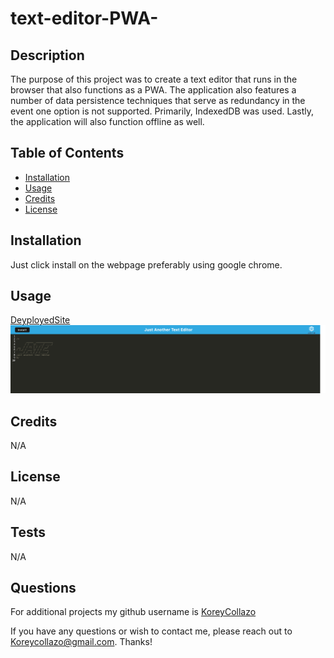 # text-editor-PWA-

## Description
The purpose of this project was to create a text editor that runs in the browser that also functions as a PWA. The application also features a number of data persistence techniques that serve as redundancy in the event one option is not supported. Primarily, IndexedDB was used. Lastly, the application will also function offline as well.

## Table of Contents
  - [Installation](#installation)
  - [Usage](#usage)
  - [Credits](#credits)
  - [License](#license)
  
## Installation
Just click install on the webpage preferably using google chrome.

## Usage
[DeyployedSite](https://jate-pwa-kc.herokuapp.com/)
![screenshot](./client/src/images/screenshot.png)

## Credits   

N/A
 
## License

N/A

## Tests

N/A

## Questions
For additional projects my github username is [KoreyCollazo](https://github.com/KoreyCollazo)

If you have any questions or wish to contact me, please reach out to Koreycollazo@gmail.com. Thanks!


